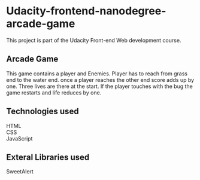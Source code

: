 # Udacity-frontend-nanodegree-arcade-game
This project is part of the Udacity Front-end Web development course.

## Arcade Game
This game contains a player and Enemies. Player has to reach from grass end to the water end. once a player reaches the other end score adds up by one. Three lives are there at the start. If the player touches with the bug the game restarts and life reduces by one.

## Technologies used
HTML <br>
CSS <br>
JavaScript

## Exteral Libraries used
SweetAlert


